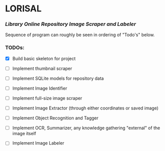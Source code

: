 # LORISAL
### _Library Online Repository Image Scraper and Labeler_

Sequence of program can roughly be seen in ordering of "Todo's" below.

### TODOs:
- [x] Build basic skeleton for project
- [ ] Implement thumbnail scraper
- [ ] Implement SQLite models for repository data
- [ ] Implement Image Identifier
- [ ] Implement full-size image scraper
- [ ] Implement Image Extractor (through either coordinates or saved image)
- [ ] Implement Object Recognition and Tagger
- [ ] Implement OCR, Summarizer, any knowledge gathering "external" of the image itself
- [ ] Implement Image Labeler

